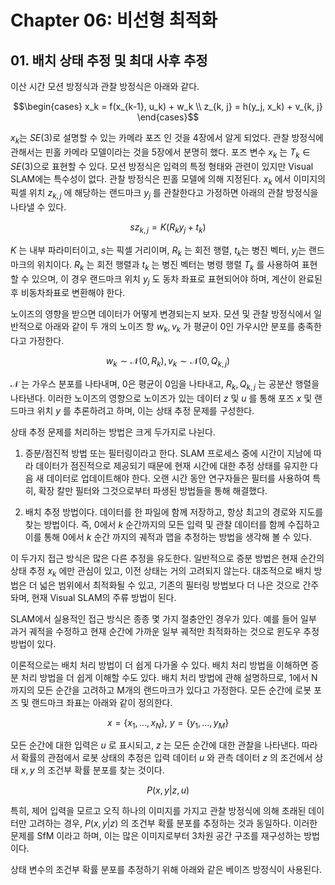 # Chapter 06: 비선형 최적화
## 01. 배치 상태 추정 및 최대 사후 추정
이산 시간 모션 방정식과 관찰 방정식은 아래와 같다.

```math
\begin{cases}
x_k = f(x_{k-1}, u_k) + w_k \\
z_{k, j} = h(y_j, x_k) + v_{k, j}
\end{cases}
```

$x_k$는 $SE(3)$로 설명할 수 있는 카메라 포즈 인 것을 4장에서 알게 되었다. 관찰 방정식에 관해서는 핀홀 카메라 모델이라는 것을 5장에서 분명히 했다. 포즈 변수 $x_k$ 는 $T_k \in SE(3)$으로 표현할 수 있다. 모션 방정식은 입력의 특정 형태와 관련이 있지만 Visual SLAM에는 특수성이 없다. 관찰 방정식은 핀홀 모델에 의해 지정된다. $x_k$ 에서 이미지의 픽셀 위치 $z_{k, j}$ 에 해당하는 랜드마크 $y_j$ 를 관찰한다고 가정하면 아래의 관찰 방정식을 나타낼 수 있다.

```math
sz_{k, j} = K(R_k y_j + t_k)
```

$K$ 는 내부 파라미터이고, $s$는 픽셀 거리이며, $R_k$ 는 회전 행렬, $t_k$는 병진 벡터, $y_j$는 랜드마크의 위치이다. $R_k$ 는 회전 행렬과 $t_k$ 는 병진 벡터는 병령 행렬 $T_k$ 를 사용하여 표현할 수 있으며, 이 경우 랜드마크 위치 $y_j$ 도 동차 좌표로 표현되어야 하며, 계산이 완료된 후 비동차좌표로 변환해야 한다.

노이즈의 영향을 받으면 데이터가 어떻게 변경되는지 보자. 모션 및 관찰 방정식에서 일반적으로 아래와 같이 두 개의 노이즈 항 $w_k, v_k$ 가 평균이 0인 가우시안 분포를 충족한다고 가정한다.

```math
w_k \sim \mathcal{N}(0, R_k), v_k \sim \mathcal{N}(0, Q_{k, j})
```

$\mathcal{N}$ 는 가우스 분포를 나타내며, 0은 평균이 0임을 나타내고, $R_k, Q_{k, j}$ 는 공분산 행렬을 나타낸다. 이러한 노이즈의 영향으로 노이즈가 있는 데이터 $z$ 및 $u$ 를 통해 포즈 $x$ 및 랜드마크 위치 $y$ 를 추론하려고 하며, 이는 상태 추정 문제를 구성한다.

상태 추정 문제를 처리하는 방법은 크게 두가지로 나뉜다.

1. 증분/점진적 방법 또는 필터링이라고 한다. SLAM 프로세스 중에 시간이 지남에 따라 데이터가 점진적으로 제공되기 때문에 현재 시간에 대한 추정 상태를 유지한 다음 새 데이터로 업데이트해야 한다. 오랜 시간 동안 연구자들은 필터를 사용하여 특히, 확장 칼만 필터와 그것으로부터 파생된 방법들을 통해 해결했다.

2. 배치 추정 방법이다. 데이터를 한 파일에 함께 저장하고, 항상 최고의 경로와 지도를 찾는 방법이다. 즉, 0에서 $k$ 순간까지의 모든 입력 및 관찰 데이터를 함께 수집하고 이를 통해 0에서 $k$ 순간 까지의 궤적과 맵을 추정하는 방법을 생각해 볼 수 있다.

이 두가지 접근 방식은 많은 다른 추정을 유도한다. 일반적으로 증분 방법은 현재 순간의 상태 추정 $x_k$ 에만 관심이 있고, 이전 상태는 거의 고려되지 않는다. 대조적으로 배치 방법은 더 넓은 범위에서 최적화될 수 있고, 기존의 필터링 방법보다 더 나은 것으로 간주돠며, 현재 Visual SLAM의 주류 방법이 된다.

SLAM에서 실용적인 접근 방식은 종종 몇 가지 절충안인 경우가 있다. 예를 들어 일부 과거 궤적을 수정하고 현재 순간에 가까운 일부 궤적만 최적화하는 것으로 윈도우 추정 방법이 있다.

이론적으로는 배치 처리 방법이 더 쉽게 다가올 수 있다. 배치 처리 방법을 이해하면 증분 처리 방법을 더 쉽게 이해할 수도 있다. 배치 처리 방법에 관해 설명하므로, 1에서 N까지의 모든 순간을 고려하고 M개의 랜드마크가 있다고 가정한다. 모든 순간에 로봇 포즈 및 랜드마크 좌표는 아래와 같이 정의한다.

```math
x = \{x_1, ... , x_N\}, \ y = \{y_1, ..., y_M\}
```

모든 순간에 대한 입력은 $u$ 로 표시되고, $z$ 는 모든 순간에 대한 관찰을 나타낸다. 따라서 확률의 관점에서 로봇 상태의 추정은 입력 데이터 $u$ 와 관측 데이터 $z$ 의 조건에서 상태 $x, y$ 의 조건부 확률 분포를 찾는 것이다.

```math
P(x, y | z, u)
```

특히, 제어 입력을 모르고 오직 하나의 이미지를 가지고 관찰 방정식에 의해 초래된 데이터만 고려하는 경우, $P(x, y|z)$ 의 조건부 확률 분포를 추정하는 것과 동일하다. 이러한 문제를 SfM 이라고 하며, 이는 많은 이미지로부터 3차원 공간 구조를 재구성하는 방법이다.

상태 변수의 조건부 확률 분포를 추정하기 위해 아래와 같은 베이즈 방정식이 사용된다.